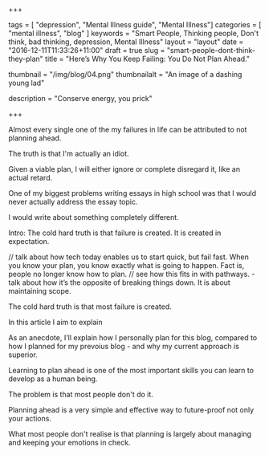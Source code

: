 +++

tags = [ "depression", "Mental Illness guide", "Mental Illness"]
categories = [ "mental illness", "blog" ]
keywords = "Smart People, Thinking people, Don't think, bad thinking, depression, Mental Illness"
layout = "layout"
date = "2016-12-11T11:33:26+11:00"
draft = true
slug = "smart-people-dont-think-they-plan"
title = "Here’s Why You Keep Failing: You Do Not Plan Ahead."

thumbnail = "/img/blog/04.png"
thumbnailalt = "An image of a dashing young lad"

description = "Conserve energy, you prick"

+++

<!-- 
Potential title names:
The reason your life didn’t go as planned. The real reason your life didn’t go as planned. A meta-discussion on why your life didn’t go to plan. 

Why you keep failing. The difference between constructive and destructive failure. Failure is not a learning technique. Learning to plan ahead is the most important skill you will ever learn. What’s your plan? Creating an effective plan. You cannot succeed without a plan. Here’s why you keep failing: You do not plan ahead. 

-->

Almost every single one of the my failures in life can be attributed to not planning ahead. 

The truth is that I'm actually an idiot.

Given a viable plan, I will either ignore or complete disregard it, like an actual retard.

One of my biggest problems writing essays in high school was that I would never actually address the essay topic. 

I would write about something completely different.



Intro: The cold hard truth is that failure is created. It is created in expectation. 

// talk about how tech today enables us to start quick, but fail fast. When you know your plan, you know exactly what is going to happen. Fact is, people no longer know how to plan.  // see how this fits in with pathways. - talk about how it’s the opposite of breaking things down. It is about maintaining scope. 




The cold hard truth is that most failure is created.





In this article I aim to explain 

As an anecdote, I'll explain how I personally plan for this blog, compared to how I planned for my prevoius blog - and why my current approach is superior.  

Learning to plan ahead is one of the most important skills you can learn to develop as a human being. 

The problem is that most people don't do it. 


Planning ahead is a very simple and effective way to future-proof not only your actions.

What most people don't realise is that planning is largely about managing and keeping your emotions in check. 


